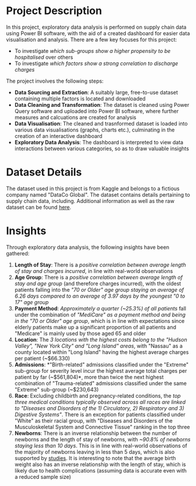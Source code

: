 # Project Description
In this project, exploratory data analysis is performed on supply chain data using Power BI software, with the aid of a created dashboard for easier data visualisation and analysis. There are a few key focuses for this project:
* To investigate *which sub-groups show a higher propensity to be hospitalised* over others
* To investigate *which factors show a strong correlation to discharge charges*

The project involves the following steps:
* **Data Sourcing and Extraction**: A suitably large, free-to-use dataset containing multiple factors is located and downloaded
* **Data Cleaning and Transformation**: The dataset is cleaned using Power Query software and uploaded into Power BI software, where further measures and calcuations are created for analysis
* **Data Visualisation**: The cleaned and trasnformed dataset is loaded into various data visualisations (graphs, charts etc.), culminating in the creation of an interactive dashboard
* **Exploratory Data Analysis**: The dashboard is interpreted to view data interactions between various categories, so as to draw valuable insights 
# Dataset Details
The dataset used in this project is from Kaggle and belongs to a fictious company named "DataCo Global". The dataset contains details pertaining to supply chain data, including. Additional information as well as the raw dataset can be found [here](https://www.kaggle.com/datasets/shashwatwork/dataco-smart-supply-chain-for-big-data-analysis).
# Insights
Through exploratory data analysis, the following insights have been gathered:
1. **Length of Stay**: There is a *positive correlation between average length of stay and charges incurred*, in line with real-world observations 
2. **Age Group**: There is a *positive correlation between average length of stay and age group* (and therefore charges incurred), with the oldest patients falling into the *"70 or Older" age group staying an average of 6.26 days compared to an average of 3.97 days by the youngest "0 to 17" age group*
3. **Payment Method**: *Approximately a quarter (~25.3%) of all patients* fall under the combination of *"MediCare" as a payment method and being in the "70 or Older" age group*, which is in line with expectations since elderly patients make up a significant proportion of all patients and "Medicare" is mainly used by those aged 65 and older
4. **Location**: The *3 locations with the highest costs belong to the "Hudson Valley", "New York City" and "Long Island" areas*, with "Nassau" as a county located within "Long Island" having the highest average charges per patient (~$66.330)
5. **Admissions**: *"Birth-related" admissions classified under the "Extreme" sub-group for severity level incur the highest average total charges per patient by far (~$561,804)*, more than twice the next highest combination of "Trauma-related" admissions classified under the same "Extreme" sub-group (~$230,643)
6. **Race**: Excluding childbirth and pregnancy-related conditions, the *top three medical conditions typically observed across all races are linked to "Diseases and Disorders of the 1) Circulatory, 2) Respiratory and 3) Digestive Systems"*. There is an exception for patients classified under "White" as their racial group, with "Diseases and Disorders of the Musculoskeletal System and Connective Tissue" ranking in the top three
7. **Newborns**: There is an inverse relationship between the number of newborns and the length of stay of newborns, with *~90.8% of newborns staying less than 10 days*. This is in line with real-world observations of the majority of newborns leaving in less than 5 days, which is also supported by [studies](https://www.ncbi.nlm.nih.gov/pmc/articles/PMC3336902/). It is interesting to note that the average birth weight also has an inverse relationship with the length of stay, which is likely due to health complications (assuming data is accurate even with a reduced sample size)

